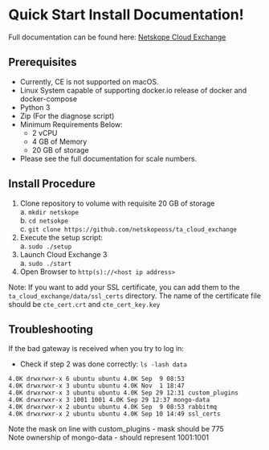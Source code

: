 # Quick Start Install Documentation!
Full documentation can be found here: [Netskope Cloud Exchange](https://docs.netskope.com/en/netskope-cloud-exchange.html)
## Prerequisites

 - Currently, CE is not supported on macOS.
 - Linux System capable of supporting docker.io release of docker and docker-compose
 - Python 3
 - Zip (For the diagnose script)
 - Minimum Requirements Below:
 	- 2 vCPU
 	- 4 GB of Memory
	- 20 GB of storage
 - Please see the full documentation for scale numbers.

## Install Procedure
 
 1. Clone repository to volume with requisite 20 GB of storage<br>
	a. `mkdir netskope`<br>
	b. `cd netsokpe`<br>
	c. `git clone https://github.com/netskopeoss/ta_cloud_exchange`<br>   
 2. Execute the setup script:<br>
	a. `sudo ./setup`<br>
 4. Launch Cloud Exchange 3<br>
 	a. `sudo ./start`<br>
 5. Open Browser to `http(s)://<host ip address>`<br>
	 
Note: If you want to add your SSL certificate, you can add them to the `ta_cloud_exchange/data/ssl_certs` directory. The name of the certificate file should be `cte_cert.crt` and `cte_cert_key.key`<br>

## Troubleshooting
If the bad gateway is received when you try to log in:
 - Check if  step 2 was done correctly:
 `ls -lash data`
 ```
4.0K drwxrwxr-x 6 ubuntu ubuntu 4.0K Sep  9 08:53
4.0K drwxrwxr-x 3 ubuntu ubuntu 4.0K Nov  1 18:47 
4.0K drwxrwxr-x 3 ubuntu ubuntu 4.0K Sep 29 12:31 custom_plugins
4.0K drwxrwxr-x 3 1001 1001 4.0K Sep 29 12:37 mongo-data
4.0K drwxrwxr-x 2 ubuntu ubuntu 4.0K Sep  9 08:53 rabbitmq
4.0K drwxrwxr-x 2 ubuntu ubuntu 4.0K Sep 10 14:49 ssl_certs
```
Note the mask on line with custom_plugins - mask should be 775<br> 
Note ownership of mongo-data - should represent 1001:1001

 
